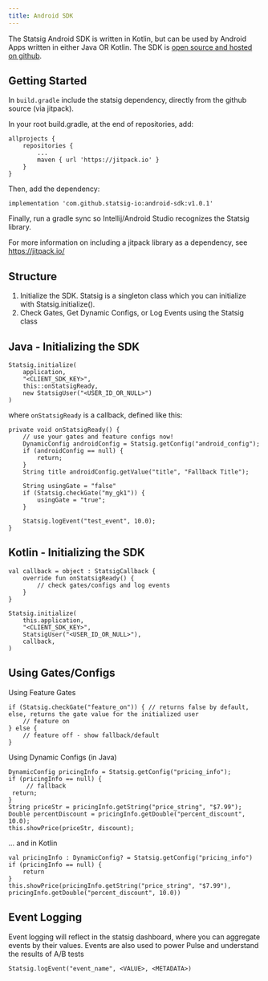 ```yaml
---
title: Android SDK
---
```


The Statsig Android SDK is written in Kotlin, but can be used by Android Apps written in either Java OR Kotlin.
The SDK is [open source and hosted on github](https://github.com/statsig-io/android-sdk).

## Getting Started

In `build.gradle` include the statsig dependency, directly from the github source (via jitpack).

In your root build.gradle, at the end of repositories, add:

    allprojects {
        repositories {
            ...
            maven { url 'https://jitpack.io' }
        }
    }

Then, add the dependency:

    implementation 'com.github.statsig-io:android-sdk:v1.0.1'

Finally, run a gradle sync so Intellij/Android Studio recognizes the Statsig library.

For more information on including a jitpack library as a dependency, see https://jitpack.io/

## Structure

1. Initialize the SDK.  Statsig is a singleton class which you can initialize with Statsig.initialize().
2. Check Gates, Get Dynamic Configs, or Log Events using the Statsig class

## Java - Initializing the SDK

    Statsig.initialize(  
        application,  
        "<CLIENT_SDK_KEY>",  
        this::onStatsigReady,  
        new StatsigUser("<USER_ID_OR_NULL>")
    )

where `onStatsigReady` is a callback, defined like this:

    private void onStatsigReady() {
        // use your gates and feature configs now!
        DynamicConfig androidConfig = Statsig.getConfig("android_config");
        if (androidConfig == null) {  
            return;  
        }
        String title androidConfig.getValue("title", "Fallback Title");
	
        String usingGate = "false"
        if (Statsig.checkGate("my_gk1")) {
            usingGate = "true";
        }
        
        Statsig.logEvent("test_event", 10.0);
    }
    
## Kotlin - Initializing the SDK

    val callback = object : StatsigCallback {
        override fun onStatsigReady() {
            // check gates/configs and log events
        }
    }

    Statsig.initialize(  
        this.application,  
        "<CLIENT_SDK_KEY>",  
        StatsigUser("<USER_ID_OR_NULL>"),  
        callback,
    )
    
    
 ## Using Gates/Configs
 
Using Feature Gates

    if (Statsig.checkGate("feature_on")) { // returns false by default, else, returns the gate value for the initialized user
        // feature on
    } else {
        // feature off - show fallback/default
    }
     
 Using Dynamic Configs (in Java)
 
    DynamicConfig pricingInfo = Statsig.getConfig("pricing_info");
    if (pricingInfo == null) {
     	 // fallback
	 return;
    }
    String priceStr = pricingInfo.getString("price_string", "$7.99");
    Double percentDiscount = pricingInfo.getDouble("percent_discount", 10.0); 
    this.showPrice(priceStr, discount);
    
... and in Kotlin

    val pricingInfo : DynamicConfig? = Statsig.getConfig("pricing_info")
    if (pricingInfo == null) {
        return
    }
    this.showPrice(pricingInfo.getString("price_string", "$7.99"), pricingInfo.getDouble("percent_discount", 10.0))
    

## Event Logging

Event logging will reflect in the statsig dashboard, where you can aggregate events by their values.  Events are also used to power Pulse and understand the results of A/B tests

    Statsig.logEvent("event_name", <VALUE>, <METADATA>)
     
